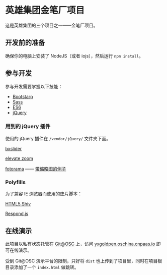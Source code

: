 # 英雄集团金笔厂项目

这是英雄集团的三个项目之一——金笔厂项目。

## 开发前的准备

确保你的电脑上安装了 NodeJS（或者 iojs），然后运行 `npm install`。

## 参与开发

参与开发需要掌握以下技能：

 + [Bootstarp](http://getbootstrap.com/)
 + [Sass](http://sass-lang.com/)
 + [ES6](http://es6.ruanyifeng.com/)
 + [jQuery](http://jquery.com/)
 
### 用到的 jQuery 插件

使用的 jQuery 插件在 `/vendor/jQuery/` 文件夹下面。

[bxslider](https://github.com/stevenwanderski/bxslider-4)

[elevate zoom](http://www.elevateweb.co.uk/image-zoom)

[fotorama](http://fotorama.io/) —— [带缩略图的例子](http://fotorama.io/customize/thumbnails/)

### Polyfills

为了兼容 IE 浏览器而使用的垫片脚本：

[HTML5 Shiv](https://github.com/aFarkas/html5shiv)

[Respond.js](https://github.com/scottjehl/Respond)

## 在线演示

此项目以私有状态托管在 [Git@OSC](https://git.oschina.net/) 上，访问 [yxgoldpen.oschina.cnpaas.io](http://yxgoldpen.oschina.cnpaas.io/) 即可在线演示。

受到 Git@OSC 演示平台的限制，只好将 `dist` 也上传到了项目里，同时在项目根目录添加了一个 `index.html` 做跳转。

